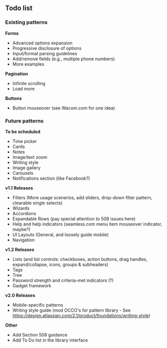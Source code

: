 ## Todo list

### Existing patterns
__Forms__
- Advanced options expansion
- Progressive disclosure of options
- Input/format parsing guidelines
- Add/remove fields (e.g., multiple phone numbers)
- More examples

__Pagination__
- Infinite scrolling
- Load more

__Buttons__
- Button mouseover  (see Wacom.com for one idea)

### Future patterns
__To be scheduled__
- Time picker
- Cards
- Notes
- Image/text zoom
- Writing style
- Image gallery
- Carousels
- Notifications section (like Facebook?)

__v1.1 Releases__
- Filters (More usage scenerios, add sliders, drop-down filter pattern, clearable single selects)
- Wizards
- Accordions
- Expandable Rows (pay special attention to 508 issues here)
- Help and help indicators (seamless.com menu item mouseover indicator, maybe?)
- UI Layouts (General, and loosely guide mobile)
- Navigation

__v1.2 Releases__
- Lists (and list controls: checkboxes, action buttons, drag handles, expand/collapse, icons, groups & subheaders)
- Tags
- Tree
- Password strength and criteria-met indicators (?)
- Gadget framework

__v2.0 Releases__
- Mobile-specific patterns
- Writing style guide (mod OCCO's for pattern library - See https://design.atlassian.com/2.1/product/foundations/writing-style)

__Other__
- Add Section 508 guidance
- Add To Do list in the library interface
